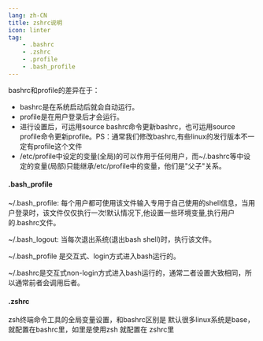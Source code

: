 ```yaml
---
lang: zh-CN
title: zshrc说明
icon: linter
tag:
    - .bashrc 
    - .zshrc 
    - .profile 
    - .bash_profile 
---
```



bashrc和profile的差异在于：
- bashrc是在系统启动后就会自动运行。
- profile是在用户登录后才会运行。
- 进行设置后，可运用source bashrc命令更新bashrc，也可运用source profile命令更新profile。PS：通常我们修改bashrc,有些linux的发行版本不一定有profile这个文件
- /etc/profile中设定的变量(全局)的可以作用于任何用户，而~/.bashrc等中设定的变量(局部)只能继承/etc/profile中的变量，他们是"父子"关系。
#### .bash_profile
~/.bash_profile: 每个用户都可使用该文件输入专用于自己使用的shell信息，当用户登录时，该文件仅仅执行一次!默认情况下,他设置一些环境变量,执行用户的.bashrc文件。

~/.bash_logout: 当每次退出系统(退出bash shell)时，执行该文件。

~/.bash_profile 是交互式、login方式进入bash运行的。

~/.bashrc是交互式non-login方式进入bash运行的，通常二者设置大致相同，所以通常前者会调用后者。

####  .zshrc
zsh终端命令工具的全局变量设置，和bashrc区别是 默认很多linux系统是base，就配置在bashrc里，如里是使用zsh 就配置在 zshrc里